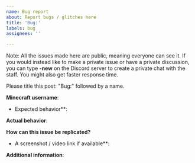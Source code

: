 ```yaml
---
name: Bug report
about: Report bugs / glitches here
title: 'Bug:'
labels: bug
assignees: ''

---
```


Note: All the issues made here are public, meaning everyone can see it.
If you would instead like to make a private issue or have a private discussion, you can type **-new** on the Discord server to create a private chat with the staff.
You might also get faster response time.

Please title this post: "Bug:" followed by a name.

**Minecraft username**:

* Expected behavior**:

**Actual behavior**:

**How can this issue be replicated?**

* A screenshot / video link if available**:

**Additional information**:
